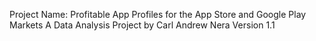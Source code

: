 Project Name: Profitable App Profiles for the App Store and Google Play Markets
A Data Analysis Project by Carl Andrew Nera 
Version 1.1
